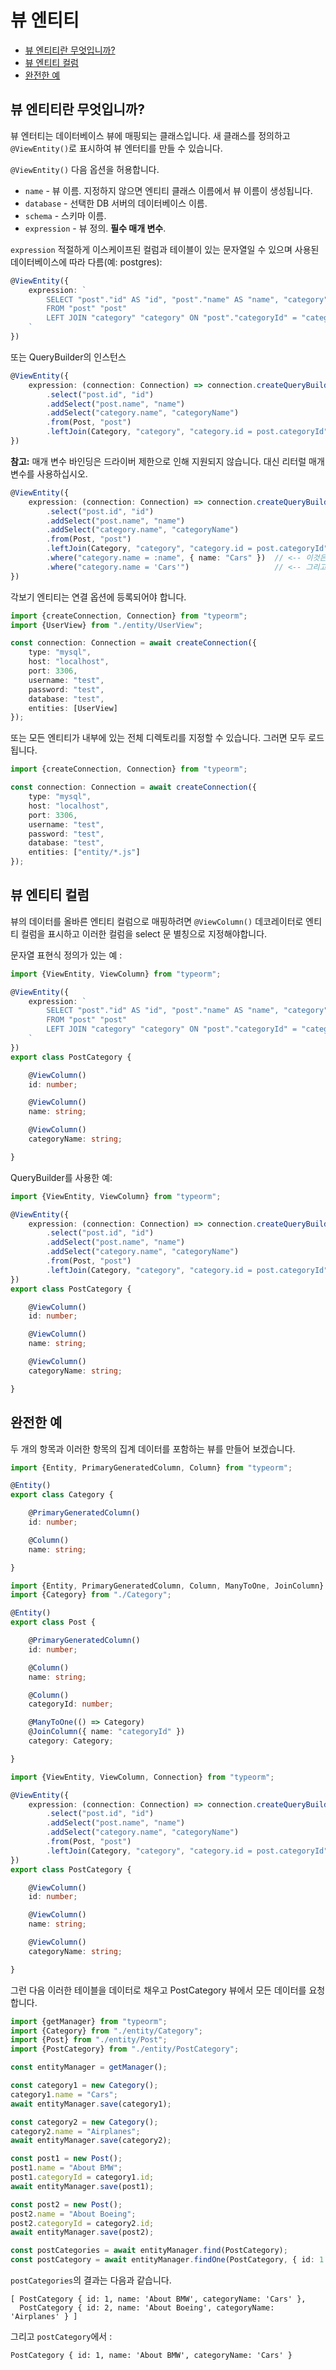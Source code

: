 # 뷰 엔티티

- [뷰 엔티티란 무엇입니까?](#뷰-엔티티란-무엇입니까)
- [뷰 엔티티 컬럼](#뷰-엔티티-컬럼)
- [완전한 예](#완전한-예)

## 뷰 엔티티란 무엇입니까?

뷰 엔터티는 데이터베이스 뷰에 매핑되는 클래스입니다. 새 클래스를 정의하고 `@ViewEntity()`로 표시하여 뷰 엔터티를 만들 수 있습니다.

`@ViewEntity()` 다음 옵션을 허용합니다.

* `name` - 뷰 이름. 지정하지 않으면 엔티티 클래스 이름에서 뷰 이름이 생성됩니다.
* `database` - 선택한 DB 서버의 데이터베이스 이름.
* `schema` - 스키마 이름.
* `expression` - 뷰 정의. **필수 매개 변수**.

`expression` 적절하게 이스케이프된 컬럼과 테이블이 있는 문자열일 수 있으며 사용된 데이터베이스에 따라 다름(예: postgres):

```typescript
@ViewEntity({
    expression: `
        SELECT "post"."id" AS "id", "post"."name" AS "name", "category"."name" AS "categoryName"
        FROM "post" "post"
        LEFT JOIN "category" "category" ON "post"."categoryId" = "category"."id"
    `
})
```

또는 QueryBuilder의 인스턴스

```typescript
@ViewEntity({
    expression: (connection: Connection) => connection.createQueryBuilder()
        .select("post.id", "id")
        .addSelect("post.name", "name")
        .addSelect("category.name", "categoryName")
        .from(Post, "post")
        .leftJoin(Category, "category", "category.id = post.categoryId")
})
```

**참고:** 매개 변수 바인딩은 드라이버 제한으로 인해 지원되지 않습니다. 대신 리터럴 매개 변수를 사용하십시오.

```typescript
@ViewEntity({
    expression: (connection: Connection) => connection.createQueryBuilder()
        .select("post.id", "id")
        .addSelect("post.name", "name")
        .addSelect("category.name", "categoryName")
        .from(Post, "post")
        .leftJoin(Category, "category", "category.id = post.categoryId")
        .where("category.name = :name", { name: "Cars" })  // <-- 이것은 틀렸습니다.
        .where("category.name = 'Cars'")                   // <-- 그리고 이것은 옳습니다.
})
```

각보기 엔티티는 연결 옵션에 등록되어야 합니다.

```typescript
import {createConnection, Connection} from "typeorm";
import {UserView} from "./entity/UserView";

const connection: Connection = await createConnection({
    type: "mysql",
    host: "localhost",
    port: 3306,
    username: "test",
    password: "test",
    database: "test",
    entities: [UserView]
});
```

또는 모든 엔티티가 내부에 있는 전체 디렉토리를 지정할 수 있습니다. 그러면 모두 로드됩니다.

```typescript
import {createConnection, Connection} from "typeorm";

const connection: Connection = await createConnection({
    type: "mysql",
    host: "localhost",
    port: 3306,
    username: "test",
    password: "test",
    database: "test",
    entities: ["entity/*.js"]
});
```

## 뷰 엔티티 컬럼

뷰의 데이터를 올바른 엔티티 컬럼으로 매핑하려면 `@ViewColumn()` 데코레이터로 엔티티 컬럼을 표시하고 이러한 컬럼을 select 문 별칭으로 지정해야합니다.

문자열 표현식 정의가 있는 예 :

```typescript
import {ViewEntity, ViewColumn} from "typeorm";

@ViewEntity({
    expression: `
        SELECT "post"."id" AS "id", "post"."name" AS "name", "category"."name" AS "categoryName"
        FROM "post" "post"
        LEFT JOIN "category" "category" ON "post"."categoryId" = "category"."id"
    `
})
export class PostCategory {

    @ViewColumn()
    id: number;

    @ViewColumn()
    name: string;

    @ViewColumn()
    categoryName: string;

}
```

QueryBuilder를 사용한 예:

```typescript
import {ViewEntity, ViewColumn} from "typeorm";

@ViewEntity({
    expression: (connection: Connection) => connection.createQueryBuilder()
        .select("post.id", "id")
        .addSelect("post.name", "name")
        .addSelect("category.name", "categoryName")
        .from(Post, "post")
        .leftJoin(Category, "category", "category.id = post.categoryId")
})
export class PostCategory {

    @ViewColumn()
    id: number;

    @ViewColumn()
    name: string;

    @ViewColumn()
    categoryName: string;

}
```

## 완전한 예

두 개의 항목과 이러한 항목의 집계 데이터를 포함하는 뷰를 만들어 보겠습니다.

```typescript
import {Entity, PrimaryGeneratedColumn, Column} from "typeorm";

@Entity()
export class Category {

    @PrimaryGeneratedColumn()
    id: number;

    @Column()
    name: string;

}
```

```typescript
import {Entity, PrimaryGeneratedColumn, Column, ManyToOne, JoinColumn} from "typeorm";
import {Category} from "./Category";

@Entity()
export class Post {

    @PrimaryGeneratedColumn()
    id: number;

    @Column()
    name: string;

    @Column()
    categoryId: number;

    @ManyToOne(() => Category)
    @JoinColumn({ name: "categoryId" })
    category: Category;

}
```

```typescript
import {ViewEntity, ViewColumn, Connection} from "typeorm";

@ViewEntity({
    expression: (connection: Connection) => connection.createQueryBuilder()
        .select("post.id", "id")
        .addSelect("post.name", "name")
        .addSelect("category.name", "categoryName")
        .from(Post, "post")
        .leftJoin(Category, "category", "category.id = post.categoryId")
})
export class PostCategory {

    @ViewColumn()
    id: number;

    @ViewColumn()
    name: string;

    @ViewColumn()
    categoryName: string;

}
```

그런 다음 이러한 테이블을 데이터로 채우고 PostCategory 뷰에서 모든 데이터를 요청합니다.

```typescript
import {getManager} from "typeorm";
import {Category} from "./entity/Category";
import {Post} from "./entity/Post";
import {PostCategory} from "./entity/PostCategory";

const entityManager = getManager();

const category1 = new Category();
category1.name = "Cars";
await entityManager.save(category1);

const category2 = new Category();
category2.name = "Airplanes";
await entityManager.save(category2);

const post1 = new Post();
post1.name = "About BMW";
post1.categoryId = category1.id;
await entityManager.save(post1);

const post2 = new Post();
post2.name = "About Boeing";
post2.categoryId = category2.id;
await entityManager.save(post2);

const postCategories = await entityManager.find(PostCategory);
const postCategory = await entityManager.findOne(PostCategory, { id: 1 });
```

`postCategories`의 결과는 다음과 같습니다.

```
[ PostCategory { id: 1, name: 'About BMW', categoryName: 'Cars' },
  PostCategory { id: 2, name: 'About Boeing', categoryName: 'Airplanes' } ]
```

그리고 `postCategory`에서 :

```
PostCategory { id: 1, name: 'About BMW', categoryName: 'Cars' }
```

